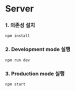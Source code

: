 # Server

### 1. 의존성 설치
```
npm install
```


### 2. Development mode 실행
```
npm run dev
```

### 3. Production mode 실행
```
npm start
```
